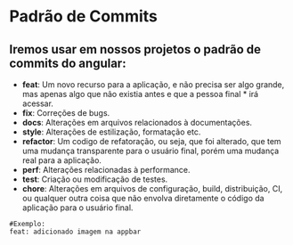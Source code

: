 # Padrão de Commits

## Iremos usar em nossos projetos o padrão de commits do angular:
* **feat**: Um novo recurso para a aplicação, e não precisa ser algo grande, mas apenas algo que não existia antes e que a pessoa final * irá acessar.
* **fix**: Correções de bugs.
* **docs**: Alterações em arquivos relacionados à documentações.
* **style**: Alterações de estilização, formatação etc.
* **refactor**: Um codigo de refatoração, ou seja, que foi alterado, que tem uma mudança transparente para o usuário final, porém uma mudança real para a aplicação.
* **perf**: Alterações relacionadas à performance.
* **test**: Criação ou modificação de testes.
* **chore**: Alterações em arquivos de configuração, build, distribuição, CI, ou qualquer outra coisa que não envolva diretamente o código da aplicação para o usuário final.

```git
#Exemplo:
feat: adicionado imagem na appbar
```